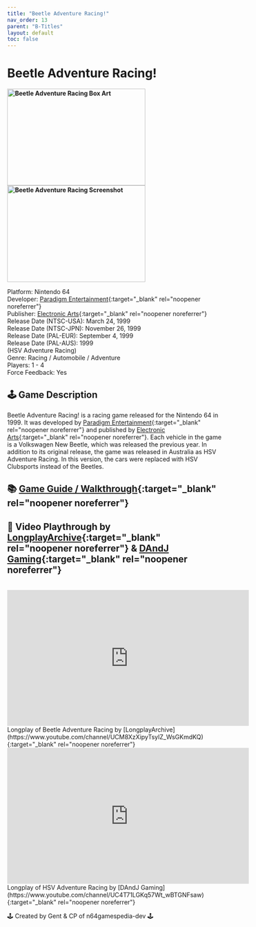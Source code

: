 ```yaml
---
title: "Beetle Adventure Racing!"
nav_order: 13
parent: "B-Titles"
layout: default
toc: false
---
```


# Beetle Adventure Racing!

<b>
  <img src="https://upload.wikimedia.org/wikipedia/en/b/b4/BAR_gamebox.PNG" alt="Beetle Adventure Racing Box Art" style="object-fit:cover;width:320px;height:224px"/>
  <img src="https://images.launchbox-app.com/b2a7c0f1-d33a-485f-937d-891f896ba563.jpg" alt="Beetle Adventure Racing Screenshot" style="object-fit:cover;width:320px;height:224px"/>
</b>

Platform: Nintendo 64  
Developer: [Paradigm Entertainment](https://en.wikipedia.org/wiki/Paradigm_Entertainment){:target="_blank" rel="noopener noreferrer"}  
Publisher: [Electronic Arts](https://en.wikipedia.org/wiki/Electronic_Arts){:target="_blank" rel="noopener noreferrer"}  
Release Date (NTSC-USA): March 24, 1999  
Release Date (NTSC-JPN): November 26, 1999  
Release Date (PAL-EUR): September 4, 1999  
Release Date (PAL-AUS): 1999  
(HSV Adventure Racing)  
Genre: Racing / Automobile / Adventure  
Players: 1 - 4  
Force Feedback: Yes  

## 🕹️ Game Description

Beetle Adventure Racing! is a racing game released for the Nintendo 64 in 1999. It was developed by [Paradigm Entertainment](https://en.wikipedia.org/wiki/Paradigm_Entertainment){:target="_blank" rel="noopener noreferrer"} and published by [Electronic Arts](https://en.wikipedia.org/wiki/Electronic_Arts){:target="_blank" rel="noopener noreferrer"}. Each vehicle in the game is a Volkswagen New Beetle, which was released the previous year. In addition to its original release, the game was released in Australia as HSV Adventure Racing. In this version, the cars were replaced with HSV Clubsports instead of the Beetles.

## 📚 [Game Guide / Walkthrough](https://gamefaqs.gamespot.com/n64/196751-beetle-adventure-racing/faqs/7668){:target="_blank" rel="noopener noreferrer"}

## 🎥 Video Playthrough by [LongplayArchive](https://www.youtube.com/channel/UCM8XzXipyTsylZ_WsGKmdKQ){:target="_blank" rel="noopener noreferrer"} & [DAndJ Gaming](https://www.youtube.com/channel/UC4T71LGKq57Wt_wBTGNFsaw){:target="_blank" rel="noopener noreferrer"}  
<br />
<iframe width="560" height="315" src="https://www.youtube.com/embed/xM2QCoYy0RI" title="Beetle Adventure Racing – Longplay by LongplayArchive & DAndJ Gaming" frameborder="0" allowfullscreen></iframe>

<br />
Longplay of Beetle Adventure Racing by [LongplayArchive](https://www.youtube.com/channel/UCM8XzXipyTsylZ_WsGKmdKQ){:target="_blank" rel="noopener noreferrer"}  
<iframe width="560" height="315" src="https://www.youtube.com/embed/_J934TNv8Gw?start=5" title="HSV Adventure Racing – Longplay by DAndJ Gaming" frameborder="0" allowfullscreen></iframe>  
<br />
Longplay of HSV Adventure Racing by [DAndJ Gaming](https://www.youtube.com/channel/UC4T71LGKq57Wt_wBTGNFsaw){:target="_blank" rel="noopener noreferrer"}

🕹️ Created by Gent & CP of n64gamespedia-dev 🕹️

<!-- Vault Format: n64gamespedia-dev -->
<!-- Protocol Source: _vault-specs/format-protocol.md -->
